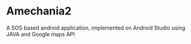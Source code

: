 # Amechania2

A SOS based android application, implemented on Android Studio using JAVA and Google maps API

